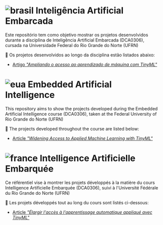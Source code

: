 # ![brasil](https://upload.wikimedia.org/wikipedia/commons/thumb/0/05/Flag_of_Brazil.svg/22px-Flag_of_Brazil.svg.png) Inteligência Artificial Embarcada
Este repositório tem como objetivo mostrar os projetos desenvolvidos durante a disciplina de Inteligência Artificial Embarcada (DCA0306), cursada na Universidade Federal do Rio Grande do Norte (UFRN)

:file_folder: Os projetos desenvolvidos ao longo da disciplina estão listados abaixo:

- [Artigo *"Ampliando o acesso ao aprendizado de máquina com TinyML"*](https://github.com/marianabritoazevedo/embedded-ai/tree/main/Fundamentals_of_TinyML)

# ![eua](https://upload.wikimedia.org/wikipedia/commons/thumb/a/a4/Flag_of_the_United_States.svg/22px-Flag_of_the_United_States.svg.png) Embedded Artificial Intelligence
This repository aims to show the projects developed during the Embedded Artificial Intelligence course (DCA0306), taken at the Federal University of Rio Grande do Norte (UFRN)

:file_folder: The projects developed throughout the course are listed below:

- [Article *"Widening Access to Applied Machine Learning with TinyML"*](https://github.com/marianabritoazevedo/embedded-ai/tree/main/Fundamentals_of_TinyML)

# ![france](https://upload.wikimedia.org/wikipedia/commons/thumb/c/c3/Flag_of_France.svg/22px-Flag_of_France.svg.png) Intelligence Artificielle Embarquée
Ce référentiel vise à montrer les projets développés à la matière du cours Intelligence Artificielle Embarquée (DCA0306), suivi à l'Université Fédérale du Rio Grande do Norte (UFRN)

:file_folder: Les projets développés tout au long du cours sont listés ci-dessous:

- [Article *"Élargir l'accès à l'apprentissage automatique appliqué avec TinyML"*](https://github.com/marianabritoazevedo/embedded-ai/tree/main/Fundamentals_of_TinyML)
